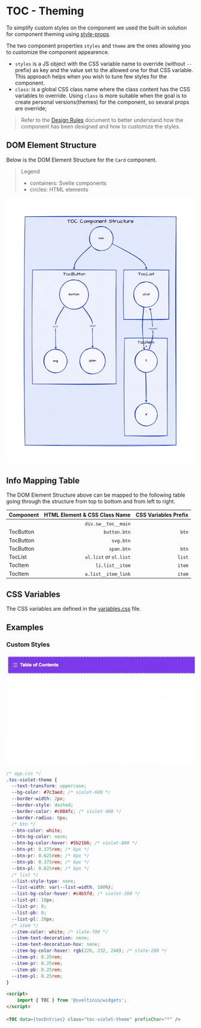 # TOC - Theming

To simplify custom styles on the component we used the built-in solution for component theming using [style-props].

The two component properties `styles` and `theme` are the ones allowing you to customize the component appearence.

- `styles` is a JS object with the CSS variable name to override (without `--` prefix) as key and the value set to the allowed one for that CSS variable. This approach helps when you wish to tune few styles for the component.
- `class`: is a global CSS class name where the class content has the CSS variables to override. Using `class` is more suitable when the goal is to create personal versions(themes) for the component, so sevaral props are override;

> Refer to the [Design Rules] document to better understand how the component has been designed and how to customize the styles.

## DOM Element Structure

Below is the DOM Element Structure for the `Card` component.

> Legend
>
> - containers: Svelte components
> - circles: HTML elements

![TOC](./assets/images/component_structure.png "TOC Component - DOM Element Structure")

## Info Mapping Table

The DOM Element Structure above can be mapped to the following table going through the structure from top to bottom and from left to right.

| Component | HTML Element & CSS Class Name | CSS Variables Prefix |
| :-------- | ----------------------------: | -------------------: |
|           | `div.sw__toc__main`           |                      |
| TocButton | `button.btn`                  | `btn`                |
| TocButton | `svg.btn`                     |                      |
| TocButton | `span.btn`                    | `btn`                |
| TocList   | `ul.list` or `ol.list`        | `list`               |
| TocItem   | `li.list__item`               | `item`               |
| TocItem   | `a.list__item_link`           | `item`               |

## CSS Variables

The CSS variables are defined in the [variables.css](./variables.css) file.

## Examples

### Custom Styles

<img src="./assets/images/styled.gif" alt="TOC - Custom Styles" />

```css
/* app.css */
.toc-violet-theme {
  --text-transform: uppercase;
  --bg-color: #7c3aed; /* violet-600 */
  --border-width: 2px;
  --border-style: dashed;
  --border-color: #c084fc; /* violet-400 */
  --border-radius: 0px;
  /* btn */
  --btn-color: white;
  --btn-bg-color: none;
  --btn-bg-color-hover: #5b21b6; /* violet-800 */
  --btn-pt: 0.375rem; /* 6px */
  --btn-pr: 0.625rem; /* 8px */
  --btn-pb: 0.375rem; /* 6px */
  --btn-pl: 0.625rem; /* 8px */
  /* list */
  --list-style-type: none;
  --list-width: var(--list-width, 100%);
  --list-bg-color-hover: #c4b5fd; /* violet-300 */
  --list-pt: 10px;
  --list-pr: 0;
  --list-pb: 0;
  --list-pl: 20px;
  /* item */
  --item-color: white; /* slate-700 */
  --item-text-decoration: none;
  --item-text-decoration-hov: none;
  --item-bg-color-hover: rgb(226, 232, 240); /* slate-200 */
  --item-pt: 0.25rem;
  --item-pr: 0.25rem;
  --item-pb: 0.25rem;
  --item-pl: 0.25rem;
}
```

```html
<script>
    import { TOC } from '@sveltinio/widgets';
</script>

<TOC data={tocEntries} class="toc-violet-theme" prefixChar="*" />
```


<!-- Resources -->
[style-props]: https://svelte.dev/docs#template-syntax-component-directives---style-props
[Design Rules]: https://github.com/sveltinio/components-library/blob/main/docs/design-rules.md
